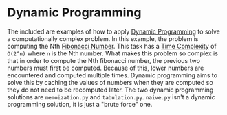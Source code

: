 # Dynamic Programming
The included are examples of how to apply [Dynamic Programming][dynamprog] to solve a computationally complex problem.
In this example, the problem is computing the Nth [Fibonacci Number][fibo].
This task has a [Time Complexity][time] of `O(2^n)` where `n` is the Nth number.
What makes this problem so complex is that in order to compute the Nth fibonacci number, the previous two numbers must first be computed.
Because of this, lower numbers are encountered and computed multiple times.
Dynamic programming aims to solve this by caching the values of numbers when they are computed so they do not need to be recomputed later.
The two dynamic programming solutions are `memoization.py` and `tabulation.py`.
`naive.py` isn't a dynamic programming solution, it is just a "brute force" one.


[dynamprog]: https://en.wikipedia.org/wiki/Dynamic_programming
[fibo]: https://en.wikipedia.org/wiki/Fibonacci_number
[time]: https://en.wikipedia.org/wiki/Time_complexity
